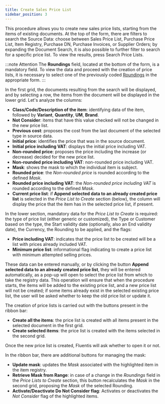 ```yaml
---
title: Create Sales Price List
sidebar_position: 3
---
```


This procedure allows you to create new sales price lists, starting from the items of existing documents. At the top of the form, there are filters to search the Source Data: choose between Sales Price List, Purchase Price List, Item Registry, Purchase DN, Purchase Invoices, or Supplier Orders; by expanding the Document Search, it is also possible to further filter to search for a specific price list. To view the results, press Search Price Lists.

:::note Attention 
The **Roundings** field, located at the bottom of the form, is a mandatory field. To view the data and proceed with the creation of price lists, it is necessary to select one of the previously coded [Roundings](/docs/sales/sales-price-list/procedures/rounding) in the appropriate form.
:::


In the first grid, the documents resulting from the search will be displayed, and by selecting a row, the items from the document will be displayed in the lower grid. Let's analyze the columns:       
- **Class/Code/Description of the item**: identifying data of the item, followed by **Variant**, **Quantity**, **UM**, **Brand**.       
- **Not Consider**: items that have this value checked will not be changed in the new price list.     
- **Previous cost**: proposes the cost from the last document of the selected type in source data.     
- **Initial price**: identifies the price that was in the source document.     
- **Initial price including VAT**: displays the initial price including VAT.      
- **Non-rounded price**: proposes the price including the increase (or decrease) decided for the new price list.    
- **Non-rounded price including VAT**: non-rounded price including VAT.     
- **Mask**: shows the mask to which the individual item is subject.       
- **Rounded price**: the *Non-rounded price* is rounded according to the defined *Mask*.      
- **Rounded price including VAT**: the *Non-rounded price including VAT* is rounded according to the defined *Mask*.     
- **Current price list**: if **Append selected data to an already created price list** is selected in the *Price List to Create* section (below), the column will display the price that the item has in the selected price list, if present.       

In the lower section, mandatory data for the *Price List to Create* is required: the type of price list (either generic or customized), the Type or Customer based on the type, the Start validity date (optionally, also an End validity date), the Currency, the Rounding to be applied, and the flags:         
- **Price including VAT**: indicates that the price list to be created will be a list with prices already included VAT.       
- **Minimum price list**: informational flag indicating to create a price list with minimum attempted selling prices.  

These data can be entered manually, or by clicking the button **Append selected data to an already created price list**, they will be entered automatically, as a pop-up will open to select the price list from which to take the registry data. This operation will ensure that when the procedure starts, the items will be added to the existing price list, and a new price list will not be created; if some items already exist in the selected existing price list, the user will be asked whether to keep the old price list or update it.           

The creation of price lists is carried out with the buttons present in the ribbon bar:       
- **Create all the items**: the price list is created with all items present in the selected document in the first grid.         
- **Create selected items**: the price list is created with the items selected in the second grid.        

Once the new price list is created, Fluentis will ask whether to open it or not.      

In the ribbon bar, there are additional buttons for managing the mask:     
- **Update mask**: updates the *Mask* associated with the highlighted item in the item registry.       
- **Retrieve Mask from Range**: in case of a change in the *Roundings* field in the *Price Lists to Create* section, this button recalculates the *Mask* in the second grid, proposing the *Mask* of the selected Rounding.             
- **Activate/Deactivate Do Not Consider flag**: Activates or deactivates the *Not Consider* flag of the highlighted items.